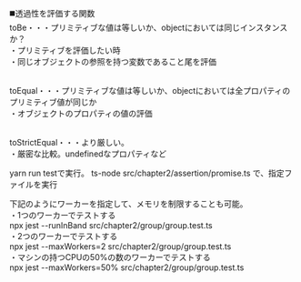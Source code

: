 ◼️透過性を評価する関数<br>
toBe・・・プリミティブな値は等しいか、objectにおいては同じインスタンスか？<br>
・プリミティブを評価したい時<br>
・同じオブジェクトの参照を持つ変数であること尾を評価<br><br>

toEqual・・・プリミティブな値は等しいか、objectにおいては全プロパティのプリミティブ値が同じか<br>
・オブジェクトのプロパティの値の評価<br><br>

toStrictEqual・・・より厳しい。<br>
・厳密な比較。undefinedなプロパティなど<br>


yarn run testで実行。
ts-node src/chapter2/assertion/promise.ts で、指定ファイルを実行

下記のようにワーカーを指定して、メモリを制限することも可能。<br>
・1つのワーカーでテストする<br>
npx jest --runInBand src/chapter2/group/group.test.ts<br>
・2つのワーカーでテストする<br>
npx jest --maxWorkers=2 src/chapter2/group/group.test.ts<br>
・マシンの持つCPUの50%の数のワーカーでテストする<br>
npx jest --maxWorkers=50% src/chapter2/group/group.test.ts<br>

